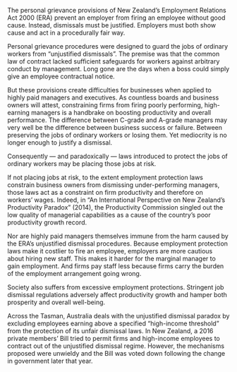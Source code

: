 The personal grievance provisions of New Zealand’s Employment Relations Act 2000 (ERA) prevent an employer from firing an employee without good cause. Instead, dismissals must be justified. Employers must both show cause and act in a procedurally fair way. 

Personal grievance procedures were designed to guard the jobs of ordinary workers from “unjustified dismissals”. The premise was that the common law of contract lacked sufficient safeguards for workers against arbitrary conduct by management. Long gone are the days when a boss could simply give an employee contractual notice. 

But these provisions create difficulties for businesses when applied to highly paid managers and executives. As countless boards and business owners will attest, constraining firms from firing poorly performing, high-earning managers is a handbrake on boosting productivity and overall performance. The difference between C-grade and A-grade managers may very well be the difference between business success or failure. Between preserving the jobs of ordinary workers or losing them. Yet mediocrity is no longer enough to justify a dismissal. 

Consequently — and paradoxically — laws introduced to protect the jobs of ordinary workers may be placing those jobs at risk. 

If not placing jobs at risk, to the extent employment protection laws constrain business owners from dismissing under-performing managers, those laws act as a constraint on firm productivity and therefore on workers’ wages. Indeed, in “An International Perspective on New Zealand’s Productivity Paradox” (2014), the Productivity Commission singled out the low quality of managerial capabilities as a cause of the country’s poor productivity growth record. 

Nor are highly paid managers themselves immune from the harm caused by the ERA’s unjustified dismissal procedures. Because employment protection laws make it costlier to fire an employee, employers are more cautious about hiring new staff. This makes it harder for the marginal manager to gain employment. And firms pay staff less because firms carry the burden of the employment arrangement going wrong. 

Society also suffers from excessive employment protections. Stringent job dismissal regulations adversely affect productivity growth and hamper both prosperity and overall well-being. 

Across the Tasman, Australia deals with the unjustified dismissal paradox by excluding employees earning above a specified “high-income threshold” from the protection of its unfair dismissal laws. In New Zealand, a 2016 private members’ Bill tried to permit firms and high-income employees to contract out of the unjustified dismissal regime. However, the mechanisms proposed were unwieldy and the Bill was voted down following the change in government later that year.